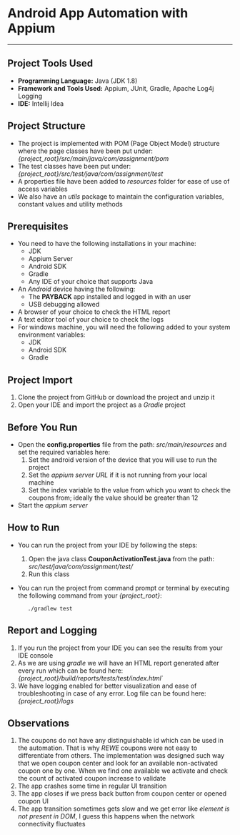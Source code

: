 # Android App Automation with Appium
***

## Project Tools Used
- **Programming Language:** Java (JDK 1.8)
- **Framework and Tools Used:** Appium, JUnit, Gradle, Apache Log4j Logging
- **IDE:** Intellij Idea

## Project Structure

- The project is implemented with POM (Page Object Model) structure where the page classes have been put under: *{project_root}/src/main/java/com/assignment/pom*
- The test classes have been put under: *{project_root}/src/test/java/com/assignment/test*
- A properties file have been added to *resources* folder for ease of use of access variables
- We also have an *utils* package to maintain the configuration variables, constant values and utility methods

## Prerequisites

- You need to have the following installations in your machine:
    - JDK
    - Appium Server
    - Android SDK
    - Gradle
    - Any IDE of your choice that supports Java
- An *Android* device having the following:
    - The **PAYBACK** app installed and logged in with an user
    - USB debugging allowed
- A browser of your choice to check the HTML report
- A text editor tool of your choice to check the logs
- For windows machine, you will need the following added to your system environment variables:
    - JDK
    - Android SDK
    - Gradle

## Project Import
1. Clone the project from GitHub or download the project and unzip it
2. Open your IDE and import the project as a *Gradle* project

## Before You Run
- Open the **config.properties** file from the path: *src/main/resources* and set the required variables here:
    1. Set the android version of the device that you will use to run the project
    2. Set the *appium server URL* if it is not running from your local machine
    3. Set the index variable to the value from which you want to check the coupons from; ideally the value should be greater than 12
- Start the *appium server*

## How to Run
- You can run the project from your IDE by following the steps:
    1. Open the java class **CouponActivationTest.java** from the path: *src/test/java/com/assignment/test/*
    2. Run this class
- You can run the project from command prompt or terminal by executing the following command from your *{project_root}*:

         ./gradlew test

## Report and Logging
1. If you run the project from your IDE you can see the results from your IDE console
2. As we are using *gradle* we will have an HTML report generated after every run which can be found here: *{project_root}/build/reports/tests/test/index.html*`
3. We have logging enabled for better visualization and ease of troubleshooting in case of any error. Log file can be found here: *{project_root}/logs*

## Observations
1. The coupons do not have any distinguishable id which can be used in the automation. That is why *REWE* coupons were not easy to differentiate from others. The implementation was designed such way that we open coupon center and look for an available non-activated coupon one by one. When we find one available we activate and check the count of activated coupon increase to validate
2. The app crashes some time in regular UI transition
3. The app closes if we press back button from coupon center or opened coupon UI
4. The app transition sometimes gets slow and we get error like *element is not present in DOM*, I guess this happens when the network connectivity fluctuates

